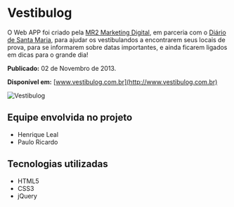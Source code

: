 # Vestibulog

O Web APP foi criado pela [MR2 Marketing Digital](http://www.mr2digital.com.br), em parceria com o [Diário de Santa Maria](http://www.clicrbs.com.br/especial/rs/dsm/capa,14,225,0,1533,Capa.html), para ajudar os vestibulandos a encontrarem seus locais de prova, para se informarem sobre datas importantes, e ainda ficarem ligados em dicas para o grande dia!

__Publicado:__ 02 de Novembro de 2013.

__Disponível em:__ [www.vestibulog.com.br](http://www.vestibulog.com.br)

![Vestibulog](https://raw.github.com/hmleal/Portfolio/master/latest_work/img/vestibulog.png "Vestibulog")

## Equipe envolvida no projeto

* Henrique Leal
* Paulo Ricardo

## Tecnologias utilizadas

* HTML5
* CSS3
* jQuery